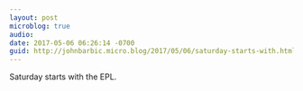 ```yaml
---
layout: post
microblog: true
audio: 
date: 2017-05-06 06:26:14 -0700
guid: http://johnbarbic.micro.blog/2017/05/06/saturday-starts-with.html
---
```

Saturday starts with the EPL.
